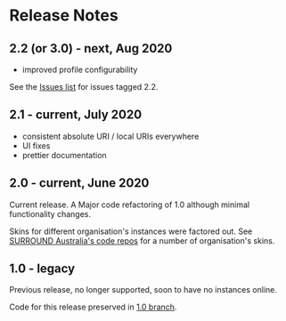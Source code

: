 # Release Notes

## 2.2 (or 3.0) - next, Aug 2020
* improved profile configurability

See the [Issues list](https://github.com/RDFLib/VocPrez/issues) for issues tagged 2.2.

## 2.1 - current, July 2020
* consistent absolute URI / local URIs everywhere
* UI fixes
* prettier documentation


## 2.0 - current, June 2020
Current release. A Major code refactoring of 1.0 although minimal functionality changes.

Skins for different organisation's instances were factored out. See [SURROUND Australia's code repos](https://github.com/surroundaustralia/) for a number of organisation's skins.


## 1.0 - legacy
Previous release, no longer supported, soon to have no instances online.

Code for this release preserved in [1.0 branch](https://github.com/RDFLib/VocPrez/tree/1.0).